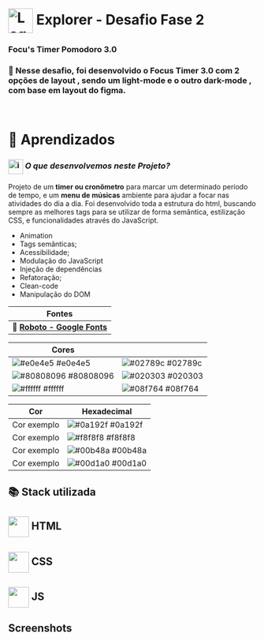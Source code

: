 # <img src="https://imgur.com/X4HdxWx.png"  width="50px" align="center" alt="Logo Explorer em formato de Hexagono Azul com detalhes azul claro"> Explorer - Desafio Fase 2

### **Focu's Timer Pomodoro 3.0**

### 📌 Nesse desafio, foi desenvolvido o Focus Timer 3.0 com 2 opções de layout , sendo um light-mode e o outro dark-mode , com base em layout do figma. 

# <br>:book: Aprendizados

### <img src="https://imgur.com/VhTBbHg.png" alt="imagem de um notebook" align="center" width="30px"> _**O que desenvolvemos neste Projeto?**_

Projeto de um **timer ou cronômetro** para marcar um determinado período de tempo, e um **menu de músicas** ambiente para ajudar a focar nas atividades do dia a dia. Foi desenvolvido toda a estrutura do html, buscando sempre as melhores tags para se utilizar de forma semântica, estilização CSS, e funcionalidades através do JavaScript.

-  Animation
-  Tags semânticas;
-  Acessibilidade;
-  Modulação do JavaScript
-  Injeção de dependências
-  Refatoração;
-  Clean-code
-  Manipulação do DOM

| **Fontes** |
| ----------------- | 
| 🔗 **[Roboto - Google Fonts](https://fonts.google.com/specimen/Roboto)** |
    


| **Cores**               |                                                 |
| ----------------- | ---------------------------------------------------------------- |
| ![#e0e4e5](https://via.placeholder.com/10/e0e4e5?text=+) #e0e4e5       | ![#02789c](https://via.placeholder.com/10/02789c?text=+) #02789c |
| ![#80808096](https://via.placeholder.com/10/80808096?text=+) #80808096       | ![#020303](https://via.placeholder.com/10/020303?text=+) #020303 |
| ![#ffffff](https://via.placeholder.com/10/ffffff?text=+) #ffffff       | ![#08f764](https://via.placeholder.com/10/08f764?text=+) #08f764 |

| Cor               | Hexadecimal                                                      |
| ----------------- | ---------------------------------------------------------------- |
| Cor exemplo       | ![#0a192f](https://via.placeholder.com/10/0a192f?text=+) #0a192f |
| Cor exemplo       | ![#f8f8f8](https://via.placeholder.com/10/f8f8f8?text=+) #f8f8f8 |
| Cor exemplo       | ![#00b48a](https://via.placeholder.com/10/00b48a?text=+) #00b48a |
| Cor exemplo       | ![#00d1a0](https://via.placeholder.com/10/00b48a?text=+) #00d1a0 |



## 📚 Stack utilizada

## <img src="https://imgur.com/JvOmHZg.png" width="42px" align="center">  **HTML**
## <img src="https://imgur.com/dsdsHjr.png" width="42px" align="center">  **CSS**
## <img src="" width="42px" align="center">  **JS**


## Screenshots

<img src="">

